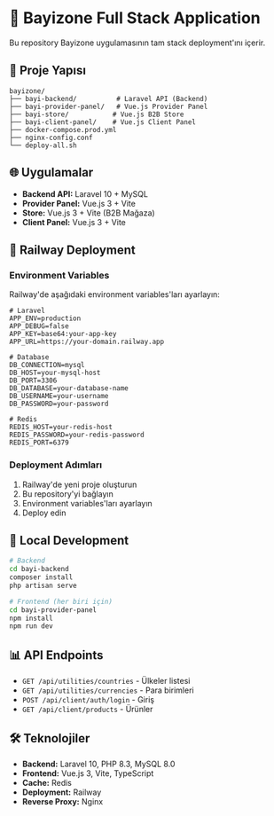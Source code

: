 # 🚀 Bayizone Full Stack Application

Bu repository Bayizone uygulamasının tam stack deployment'ını içerir.

## 📁 Proje Yapısı

```
bayizone/
├── bayi-backend/          # Laravel API (Backend)
├── bayi-provider-panel/   # Vue.js Provider Panel
├── bayi-store/           # Vue.js B2B Store
├── bayi-client-panel/    # Vue.js Client Panel
├── docker-compose.prod.yml
├── nginx-config.conf
└── deploy-all.sh
```

## 🌐 Uygulamalar

- **Backend API:** Laravel 10 + MySQL
- **Provider Panel:** Vue.js 3 + Vite
- **Store:** Vue.js 3 + Vite (B2B Mağaza)
- **Client Panel:** Vue.js 3 + Vite

## 🚀 Railway Deployment

### Environment Variables

Railway'de aşağıdaki environment variables'ları ayarlayın:

```env
# Laravel
APP_ENV=production
APP_DEBUG=false
APP_KEY=base64:your-app-key
APP_URL=https://your-domain.railway.app

# Database
DB_CONNECTION=mysql
DB_HOST=your-mysql-host
DB_PORT=3306
DB_DATABASE=your-database-name
DB_USERNAME=your-username
DB_PASSWORD=your-password

# Redis
REDIS_HOST=your-redis-host
REDIS_PASSWORD=your-redis-password
REDIS_PORT=6379
```

### Deployment Adımları

1. Railway'de yeni proje oluşturun
2. Bu repository'yi bağlayın
3. Environment variables'ları ayarlayın
4. Deploy edin

## 🔧 Local Development

```bash
# Backend
cd bayi-backend
composer install
php artisan serve

# Frontend (her biri için)
cd bayi-provider-panel
npm install
npm run dev
```

## 📊 API Endpoints

- `GET /api/utilities/countries` - Ülkeler listesi
- `GET /api/utilities/currencies` - Para birimleri
- `POST /api/client/auth/login` - Giriş
- `GET /api/client/products` - Ürünler

## 🛠️ Teknolojiler

- **Backend:** Laravel 10, PHP 8.3, MySQL 8.0
- **Frontend:** Vue.js 3, Vite, TypeScript
- **Cache:** Redis
- **Deployment:** Railway
- **Reverse Proxy:** Nginx 